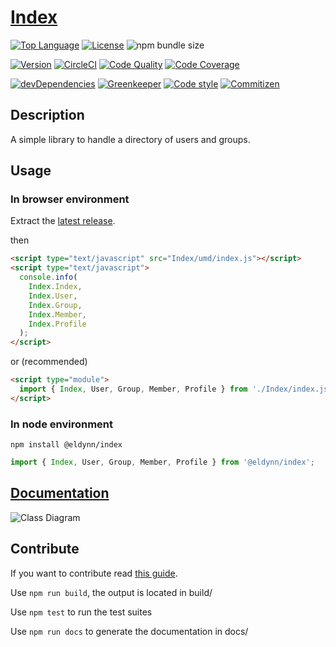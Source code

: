 # [Index](https://github.com/Eldynn/index)

[![Top Language](https://img.shields.io/github/languages/top/Eldynn/index.svg)](https://github.com/Eldynn/index/blob/master/tsconfig.json)
[![License](https://img.shields.io/github/license/Eldynn/index.svg)](https://github.com/Eldynn/index/blob/master/LICENSE)
![npm bundle size](https://img.shields.io/bundlephobia/min/@eldynn/index.svg)

[![Version](https://img.shields.io/npm/v/@eldynn/index.svg)](https://www.npmjs.com/package/@eldynn/index)
[![CircleCI](https://circleci.com/gh/Eldynn/index.svg?style=svg)](https://circleci.com/gh/Eldynn/index)
[![Code Quality](https://api.codacy.com/project/badge/Grade/cbf285d5983d4bdb8c1e726b54c7fcd7)](https://app.codacy.com/app/contact_115/index?utm_source=github.com&utm_medium=referral&utm_content=Eldynn/index&utm_campaign=Badge_Grade_Settings)
[![Code Coverage](https://api.codacy.com/project/badge/Coverage/fe8538e1cc2e42748e6c634365d967dc)](https://www.codacy.com/app/contact_115/index?utm_source=github.com&utm_medium=referral&utm_content=Eldynn/index&utm_campaign=Badge_Coverage)

[![devDependencies](https://david-dm.org/Eldynn/Index/dev-status.svg)](https://david-dm.org/Eldynn/Index?type=dev)
[![Greenkeeper](https://badges.greenkeeper.io/Eldynn/index.svg)](https://greenkeeper.io/)
[![Code style](https://img.shields.io/badge/code_style-prettier-ff69b4.svg)](https://github.com/Eldynn/index/blob/master/package.json)
[![Commitizen](https://img.shields.io/badge/commitizen-friendly-brightgreen.svg)](http://commitizen.github.io/cz-cli/)

## Description

A simple library to handle a directory of users and groups.

## Usage

### In browser environment

Extract the [latest release](https://github.com/Eldynn/index/releases/latest).

then

```html
<script type="text/javascript" src="Index/umd/index.js"></script>
<script type="text/javascript">
  console.info(
    Index.Index,
    Index.User,
    Index.Group,
    Index.Member,
    Index.Profile
  );
</script>
```

or (recommended)

```html
<script type="module">
  import { Index, User, Group, Member, Profile } from './Index/index.js';
</script>
```

### In node environment

`npm install @eldynn/index`

```typescript
import { Index, User, Group, Member, Profile } from '@eldynn/index';
```

## [Documentation](https://eldynn.github.io/index/)

![Class Diagram](http://www.plantuml.com/plantuml/proxy?src=https://raw.githubusercontent.com/Eldynn/index/master/docs/index.puml)

## Contribute

If you want to contribute read [this guide](https://github.com/Eldynn/index/blob/master/CONTRIBUTING.md).

Use `npm run build`, the output is located in build/

Use `npm test` to run the test suites

Use `npm run docs` to generate the documentation in docs/

